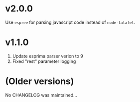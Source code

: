 v2.0.0
===
Use `espree` for parsing javascript code instead of `node-falafel`.

v1.1.0
===
1. Update esprima parser verion to 9
1. Fixed "rest" parameter logging

(Older versions)
===
No CHANGELOG was maintained...
